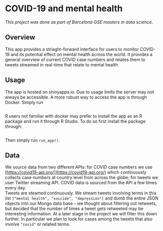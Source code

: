 # COVID-19 and mental health

*This project was done as part of Barcelona GSE masters in data science.*

## Overview

This app provides a striaght-forward interface for users to monitor COVID-19 and its potential effect on mental health across the world. It provides a general overview of current COVID case numbers and relates them to tweets streamed in real-time that relate to mental health.

## Usage

The app is hosted on shinyapps.io. Due to usage limits the server may not always be accessible. A more robust way to access the app is through Docker. Simply run

```
```

R users not familiar with docker may prefer to install the app as an R package and run it through R Studio. To do so first install the package through:

```
```

Then simply run `run_app()`.

## Data

We source data from two different APIs: for COVID case numbers we use [https://covid19-api.org/](https://covid19-api.org/) which continuously collects case numbers at country level from across the globe; for tweets we user Twitter streaming API. COVID data is sourced from the API a few times every day.   
Tweets are steamed continuously. We stream tweets involving terms in this list `["mental health", "suicide", "depression"]` and dumb the entire JSON objects into our Mongo data base - we thought about filtering out retweets, but decided that the number of times a tweet gets retweeted may be interesting information. At a later stage in the project we will filter this down further. In particular we plan to look for cases among the tweets that also involve `"covid"` or related terms. 
